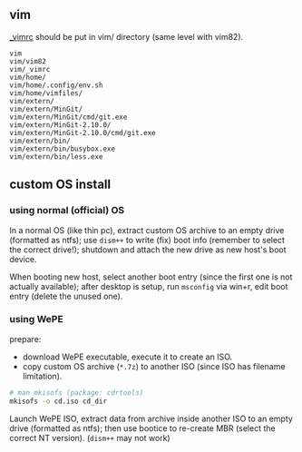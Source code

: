 ## vim
[\_vimrc](_vimrc) should be put in vim/ directory (same level with vim82).

```console
vim
vim/vim82
vim/_vimrc
vim/home/
vim/home/.config/env.sh
vim/home/vimfiles/
vim/extern/
vim/extern/MinGit/
vim/extern/MinGit/cmd/git.exe
vim/extern/MinGit-2.10.0/
vim/extern/MinGit-2.10.0/cmd/git.exe
vim/extern/bin/
vim/extern/bin/busybox.exe
vim/extern/bin/less.exe
```

## custom OS install

### using normal (official) OS
In a normal OS (like thin pc), extract custom OS archive to an empty drive (formatted as ntfs);
use `dism++` to write (fix) boot info (remember to select the correct drive!);
shutdown and attach the new drive as new host's boot device.

When booting new host, select another boot entry (since the first one is not actually available);
after desktop is setup, run `msconfig` via win+r, edit boot entry (delete the unused one).

### using WePE
prepare:
- download WePE executable, execute it to create an ISO.
- copy custom OS archive (`*.7z`) to another ISO (since ISO has filename limitation).

```sh
# man mkisofs (package: cdrtools)
mkisofs -o cd.iso cd_dir
```

Launch WePE ISO, extract data from archive inside another ISO to an empty drive (formatted as ntfs);
then use bootice to re-create MBR (select the correct NT version). (`dism++` may not work)
